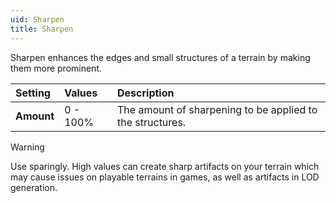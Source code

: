 ```yaml
---
uid: Sharpen
title: Sharpen
---
```


Sharpen enhances the edges and small structures of a terrain by making them more prominent.

| Setting    | Values      | Description                                               |
| :--------- | :---------- | :-------------------------------------------------------- |
| **Amount** | 0 - 100% | The amount of sharpening to be applied to the structures. |


> [!WARNING] 
> Use sparingly. High values can create sharp artifacts on your terrain which may cause issues on playable terrains in games, as well as artifacts in LOD generation.